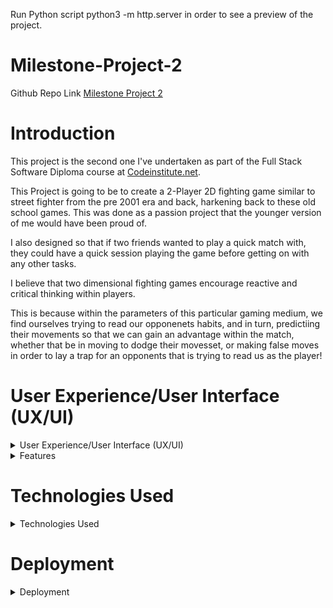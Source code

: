 Run Python script python3 -m http.server in order to see a preview of the project.

# Milestone-Project-2

Github Repo Link [Milestone Project 2](https://github.com/T-KibCode/Milestone-Project-2)

# Introduction
This project is the second one I've undertaken as part of the Full Stack Software Diploma course at [Codeinstitute.net](https://www.CodeInstitute.net).

This Project is going to be to create a 2-Player 2D fighting game similar to street fighter from the pre 2001 era and back, harkening back to these old school games. This was done as a passion project that the younger version of me would have been proud of.

I also designed so that if two friends wanted to play a quick match with, they could have a quick session playing the game before getting on with any other tasks. 

I believe that two dimensional fighting games encourage reactive and critical thinking within players.

This is because within the parameters of this particular gaming medium, we find ourselves trying to read our opponenets habits, and in turn, predictiing their movements so that we can gain an advantage within the match, whether that be in moving to dodge their movesset, or making false moves in order to lay a trap for an opponents that is trying to read us as the player!

# User Experience/User Interface (UX/UI)

<details>
  
  <summary>User Experience/User Interface (UX/UI)</summary>
  
  ### User Stories
  
  ##### First Time Visitor Goals
  As a first time visitor I want:  
  - the control inputs for the game to be clear.  
  - to be immidately engaged and inherently understand what the game is trying to acheive.  
  - the game to function correctly and gameplay to be intuitive.  
  - to be able to play the game on various compatiable different devices in line with the game design.  
  
  ##### Return/frequent Visitor Goals.
  As a return/frequent visitor I want:  
  - to play with friends in a couch co-op setup similar to the older arcade games in order to have that rapport with the opponent within the room. 
  
  ##### Website's Owner Goals.
  As the developer I want:
  - to provide a fun game.
  - to provide a game to stimulate mental function.
  - to encourage continued use of the game.


##### Colour Scheme 
Due to having some free assets that I aqquired online from website [https://itch.io/](https://itch.io/),  I had a clear colour pallette style within the canvas window that I wanted to be the main focus with a combination of Blue, Pinks, soft Reds and other colors in the Pastel style.

With this in mind, the background colour was going to be fairly static in theme with this and I ended up on a pastel pink background color With the game instructions placed above the canvas with the prompt of clicking into the canvas window to load the game. 

##### Wireframes
  Unfortuntely in this case, I cannot produce a wireframe due to a last minute pivot on my project in this case. 
  I've had to take this as a hard lesson in why having a strict intial plan will pay off in the length of the project as this will undoubtedly lose me marks.
  However in the self reflection of the project, I believe it is nessercary to show the growth and personal accountability that I need when moving forward in this field, even more so with the projects and work ahead. 



</details> 

<details>
# Features

 
  <summary>Features</summary>
  
  ### Responsive  Website
  The website is only set to appear and work on a laptop, or desktop device. And as such, due to the design of the game and my limited knowledge whist creating the game, a conscience decision was made to design the game to only load on devices of this kind. This is due to the game being a two player game required to end User's to play the game against eachother. 

  When an Attempt is made to try and access the game from a Mobile or Tablet device , the website will look at the view port and ask that the player access the website from the desired device as the game may not work as intended and for the best experience, it is to be acceesed in the intended manner. 
    
    
  ### Instruction Page 
  On loading there is listed instructions above the canvas with the four button controls for both players to use ( A,W,D,Space-Bar. and ArrowLeft, ArrowUp, ArroRight, Arrow Down Respectively.)
    
    
  ### Timer
  The timer in the game runs within a loop that checks to determine whether either players health has reduced in to zero therefore stopping the timer, or checks the health of both players at the end of the match to determine who posses mmore health and will then declare this person the victor. 
    
   
    
  ### Victory message
  When a player fufills one of the win conditions of the game a victory message will appear declaring that player the victor whetehr that be at the end of the timer or a unanimous victory before the timer has run down. 

  In the event that the players Health bar matches, it will be declared a draw once the timer has run down to zero.

  
  ### Possible Future Features
  It was my original intent to Allow the game to use an opaque overlay in order to be able to play the devce on mobile devices. 

  However during the design process, it became very quickly apprant that allowing the website in a mobile or tablet function would be extremely difficult due to having to map a button overlay on top, and as I had originally designed the game to be playable by two human players without a CPU controlled enemy, I was unfortunately unable to integrate a method to do this over mobile/tablet devices due to not having designed a CPU based opponent in the code. 

  Due to a lack of time, this was not a function that I was able to integrate at this moment in time, however I do plan to revisit this once the course has been completed to be able to design a very basic CPU opponent within the game function and allow players to be able to have a choice between a second player or a CPU opponent. 
  
  </details>    

# Technologies Used
<details>
  <summary>Technologies Used</summary>
  
  #### Languages Used
  
  - HTML5
  - CSS
  - Javascript

#### Applications Used

 - [GitHub](https://github.com/) GitHub is used to store the projects code.
 - [Chrome Developer Tools](https://developer.chrome.com/docs/devtools/) used for layout and responsive testing.
 - [W3 Validator](https://jigsaw.w3.org/css-validator/) used to test html and css code.
 - [Jshint](https://jshint.com/) used to validate Javascript code.
 
#### Sprite Assets 

 - [Itch.io](https://itch.io/) Itch.IO used for getting free to use free lisence sprite assets created by users. 

</details>  

# Deployment
  <details>
    
  <summary>Deployment</summary>
  
  This project was built on the Gitpod IDE using the Code Institute template found here:<br>https://github.com/Code-Institute-Org/gitpod-full-template

  I have attempted to deploy this project to github pages, but unfortuntely, it has not been recognised with the Jeykll system built into Github pages and therefore will not deploy. 

  However if the folling script is run "Run Python script python3 -m http.server" in order to see a preview of the project, you will be able to access the game in its current form.

 #### Automated Testing
  I did not have the expertise to use a unit-testing framework such as Jasmine or Jest.   

#### Main takeaways

In performing this project I have realised that a strong system in the intial concept phase is needed to bring all idea's to fruition in a reasonable time frame and capacity. 
with that being said, I am now looking ahead to the next project in order to plan and deliver my wireframes for the project this week so I can start to implement the knowledge of studying python for backend use as soon as possible prior to the April 28th project deadline. 

This has been a harsh lesson for me to learn in this course, but balancing both the expected delivery of this project and the increasing workload/knowledge base nessercary to be a fullstack developer has really hit home during this process, and irrespective of personal commitments, I hope to look back on this project as a catiounary tale to my futureself about planning, due dilligence, and ensuring that following systematic steps in the future, will allow me to show the nesscary skills that are needed/expected in this industry. 


#### Specal Thanks

I would like to thank my Tutor Mohamed for allowing an extension on my work due to a technical issue with Github in my repository, and allowing me the time to go back and recreate my work which I had lost in this instance whilst balancing some personal affairs in the process.

I would also like to thank my Mentor/Alumni from Code Institute Ronan as he made it clear to me, just how integral a great Readme file can be to code enviroment for anyone who comes afterwards to take a look to examine the work and how when working in a group setting, this key piece of documentation can be the strong foundation for a team in a wider enviroment. 

